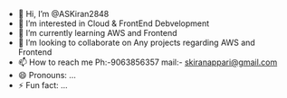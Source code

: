 - 👋 Hi, I’m @ASKiran2848
- 👀 I’m interested in Cloud & FrontEnd Debvelopment
- 🌱 I’m currently learning AWS and Frontend
- 💞️ I’m looking to collaborate on Any projects regarding AWS and Frontend
- 📫 How to reach me 
Ph:-9063856357 mail:- skiranappari@gmail.com
- 😄 Pronouns: ...
- ⚡ Fun fact: ...

<!---
ASKiran2848/ASKiran2848 is a ✨ special ✨ repository because its `README.md` (this file) appears on your GitHub profile.
You can click the Preview link to take a look at your changes.
--->

